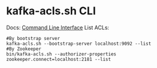# kafka-acls.sh CLI

Docs: [Command Line Interface](https://kafka.apache.org/documentation/#security_authz_cli)
List ACLs:
```
#By bootstrap server
kafka-acls.sh --bootstrap-server localhost:9092 --list
#By Zookeeper
bin/kafka-acls.sh --authorizer-properties zookeeper.connect=localhost:2181 --list
```
